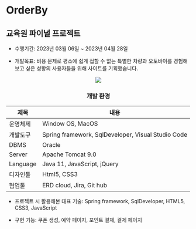 # OrderBy
## 교육원 파이널 프로젝트

* 수행기간: 2023년 03월 06일 ~ 2023년 04월 28일

* 개발목표: 비용 문제로 평소에 쉽게 접할 수 없는 특별한 차량과 오토바이를 경험해보고 싶은 성향의 사용자들을 위해 사이트를 기획했습니다.

<p align="center">
  <img src="https://user-images.githubusercontent.com/118333635/236735637-7a40a1c7-f486-4e96-b6d4-45d81d7d5385.png">
</p>


<div align= "center">
     
### 개발 환경

|제목|내용|
|-----|----|
|운영체제|Window OS, MacOS|
|개발도구|Spring framework, SqlDeveloper, Visual Studio Code|
|DBMS|Oracle|
|Server|Apache Tomcat 9.0|
|Language|Java 11, JavaScript, jQuery|
|디자인툴|Html5, CSS3|
|협업툴|ERD cloud, Jira, Git hub|
  
 </div>

* 프로젝트 시 활용해본 대표 기술: Spring framework, SqlDeveloper, HTML5, CSS3, JavaScript

* 구현 기능: 쿠폰 생성, 예약 페이지, 포인트 결제, 결제 페이지

